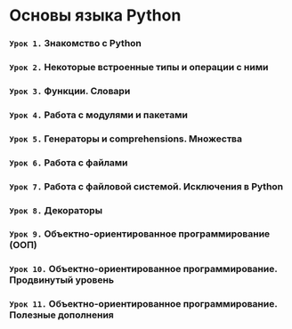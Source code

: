# Основы языка Python

### `Урок 1.` Знакомство с Python
### `Урок 2.` Некоторые встроенные типы и операции с ними
### `Урок 3.` Функции. Словари
### `Урок 4.` Работа с модулями и пакетами
### `Урок 5.` Генераторы и comprehensions. Множества
### `Урок 6.` Работа с файлами
### `Урок 7.` Работа с файловой системой. Исключения в Python
### `Урок 8.` Декораторы
### `Урок 9.` Объектно-ориентированное программирование (ООП)
### `Урок 10.` Объектно-ориентированное программирование. Продвинутый уровень
### `Урок 11.` Объектно-ориентированное программирование. Полезные дополнения
